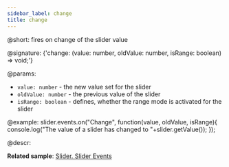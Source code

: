 ```yaml
---
sidebar_label: change
title: change
---          
```


@short: fires on change of the slider value

@signature: {'change: (value: number, oldValue: number, isRange: boolean) => void;'}

@params:
- `value: number` - the new value set for the slider
- `oldValue: number` - the previous value of the slider
- `isRange: boolean` - defines, whether the range mode is activated for the slider

@example:
slider.events.on("Change", function(value, oldValue, isRange){
    console.log("The value of a slider has changed to "+slider.getValue());
});

@descr:

**Related sample**: [Slider. Slider Events](https://snippet.dhtmlx.com/sc7ov54z)
